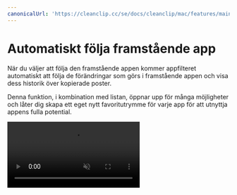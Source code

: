 ```yaml
---
canonicalUrl: 'https://cleanclip.cc/se/docs/cleanclip/mac/features/main-window-follow-frontmost-app'
---
```


# Automatiskt följa framstående app

När du väljer att följa den framstående appen kommer appfilteret automatiskt att följa de förändringar som görs i framstående appen och visa dess historik över kopierade poster.

Denna funktion, i kombination med listan, öppnar upp för många möjligheter och låter dig skapa ett eget nytt favoritutrymme för varje app för att utnyttja appens fulla potential.

<video autoplay muted loop>
    <source src="/videos/followfrontmost_1080.mp4" type="video/mp4">
    <iframe src="/videos/followfrontmost_1080.mp4" scrolling="no" border="0" frameborder="0" allow="autoplay; encrypted-media" allowfullscreen></iframe>
</video>